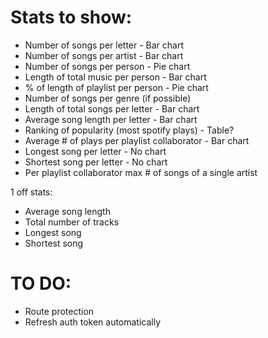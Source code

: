 # Stats to show:

- Number of songs per letter - Bar chart
- Number of songs per artist - Bar chart
- Number of songs per person - Pie chart
- Length of total music per person - Bar chart
- % of length of playlist per person - Pie chart
- Number of songs per genre (if possible)
- Length of total songs per letter - Bar chart
- Average song length per letter - Bar chart
- Ranking of popularity (most spotify plays) - Table?
- Average # of plays per playlist collaborator - Bar chart
- Longest song per letter - No chart
- Shortest song per letter - No chart
- Per playlist collaborator max # of songs of a single artist

1 off stats:

- Average song length
- Total number of tracks
- Longest song
- Shortest song

# TO DO:

- Route protection
- Refresh auth token automatically

